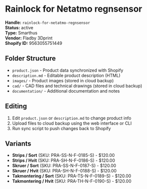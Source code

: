 # Rainlock for Netatmo regnsensor

**Handle:** `rainlock-for-netatmo-regnsensor`  
**Status:** active  
**Type:** Smarthus  
**Vendor:** Fladby 3Dprint  
**Shopify ID:** 9563055751449  

## Folder Structure

- `product.json` - Product data synchronized with Shopify
- `description.md` - Editable product description (HTML)
- `images/` - Product images (stored in cloud backup)
- `cad/` - CAD files and technical drawings (stored in cloud backup)
- `documentation/` - Additional documentation and notes

## Editing

1. Edit `product.json` or `description.md` to change product info
2. Upload files to cloud backup using the web interface or CLI
3. Run sync script to push changes back to Shopify

## Variants

- **Strips / Sort** (SKU: PRA-SS-N-F-0185-S) - $120.00
- **Strips / Hvit** (SKU: PRA-SH-N-F-0186-S) - $120.00
- **Skruer / Sort** (SKU: PRA-SS-N-F-0187-S) - $120.00
- **Skruer / Hvit** (SKU: PRA-SH-N-F-0188-S) - $120.00
- **Takmontering / Sort** (SKU: PRA-TS-N-F-0189-S) - $120.00
- **Takmontering / Hvit** (SKU: PRA-TH-N-F-0190-S) - $120.00
